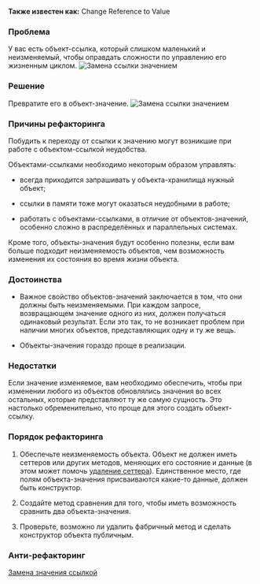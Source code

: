 **Также известен как:** Change Reference to Value

### Проблема
У вас есть объект-ссылка, который слишком маленький и неизменяемый, чтобы оправдать сложности по управлению его жизненным циклом.
![Замена ссылки значением](images/CRTV_TRUBLE.png)

### Решение
Превратите его в объект-значение.
![Замена ссылки значением](images/CRTV.png)

### Причины рефакторинга
Побудить к переходу от ссылки к значению могут возникшие при работе с объектом-ссылкой неудобства.

Объектами-ссылками необходимо некоторым образом управлять:

- всегда приходится запрашивать у объекта-хранилища нужный объект;
    
- ссылки в памяти тоже могут оказаться неудобными в работе;
    
- работать с объектами-ссылками, в отличие от объектов-значений, особенно сложно в распределённых и параллельных системах.
    

Кроме того, объекты-значения будут особенно полезны, если вам больше подходит неизменяемость объектов, чем возможность изменения их состояния во время жизни объекта.

### Достоинства
- Важное свойство объектов-значений заключается в том, что они должны быть неизменяемыми. При каждом запросе, возвращающем значение одного из них, должен получаться одинаковый результат. Если это так, то не возникает проблем при наличии многих объектов, представляющих одну и ту же вещь.
    
- Объекты-значения гораздо проще в реализации.
    

### Недостатки
Если значение изменяемое, вам необходимо обеспечить, чтобы при изменении любого из объектов обновлялись значения во всех остальных, которые представляют ту же самую сущность. Это настолько обременительно, что проще для этого создать объект-ссылку.

### Порядок рефакторинга
1. Обеспечьте неизменяемость объекта. Объект не должен иметь сеттеров или других методов, меняющих его состояние и данные (в этом может помочь [удаление сеттера](https://refactoring.guru/ru/remove-setting-method)). Единственное место, где полям объекта-значения присваиваются какие-то данные, должен быть конструктор.
    
2. Создайте метод сравнения для того, чтобы иметь возможность сравнить два объекта-значения.
    
3. Проверьте, возможно ли удалить фабричный метод и сделать конструктор объекта публичным.

### Анти-рефакторинг
[Замена значения ссылкой](https://refactoring.guru/ru/change-value-to-reference)